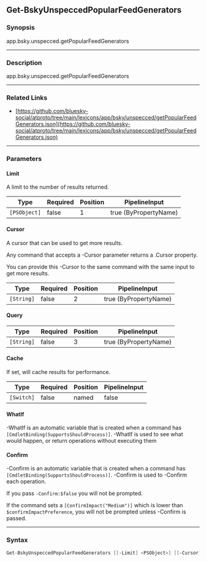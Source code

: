 Get-BskyUnspeccedPopularFeedGenerators
--------------------------------------




### Synopsis
app.bsky.unspecced.getPopularFeedGenerators



---


### Description

app.bsky.unspecced.getPopularFeedGenerators



---


### Related Links
* [https://github.com/bluesky-social/atproto/tree/main/lexicons/app/bsky/unspecced/getPopularFeedGenerators.json](https://github.com/bluesky-social/atproto/tree/main/lexicons/app/bsky/unspecced/getPopularFeedGenerators.json)





---


### Parameters
#### **Limit**

A limit to the number of results returned.






|Type        |Required|Position|PipelineInput        |
|------------|--------|--------|---------------------|
|`[PSObject]`|false   |1       |true (ByPropertyName)|



#### **Cursor**

A cursor that can be used to get more results.

Any command that accepts a -Cursor parameter returns a .Cursor property.

You can provide this -Cursor to the same command with the same input to get more results.






|Type      |Required|Position|PipelineInput        |
|----------|--------|--------|---------------------|
|`[String]`|false   |2       |true (ByPropertyName)|



#### **Query**




|Type      |Required|Position|PipelineInput        |
|----------|--------|--------|---------------------|
|`[String]`|false   |3       |true (ByPropertyName)|



#### **Cache**

If set, will cache results for performance.






|Type      |Required|Position|PipelineInput|
|----------|--------|--------|-------------|
|`[Switch]`|false   |named   |false        |



#### **WhatIf**
-WhatIf is an automatic variable that is created when a command has ```[CmdletBinding(SupportsShouldProcess)]```.
-WhatIf is used to see what would happen, or return operations without executing them
#### **Confirm**
-Confirm is an automatic variable that is created when a command has ```[CmdletBinding(SupportsShouldProcess)]```.
-Confirm is used to -Confirm each operation.

If you pass ```-Confirm:$false``` you will not be prompted.


If the command sets a ```[ConfirmImpact("Medium")]``` which is lower than ```$confirmImpactPreference```, you will not be prompted unless -Confirm is passed.



---


### Syntax
```PowerShell
Get-BskyUnspeccedPopularFeedGenerators [[-Limit] <PSObject>] [[-Cursor] <String>] [[-Query] <String>] [-Cache] [-WhatIf] [-Confirm] [<CommonParameters>]
```
